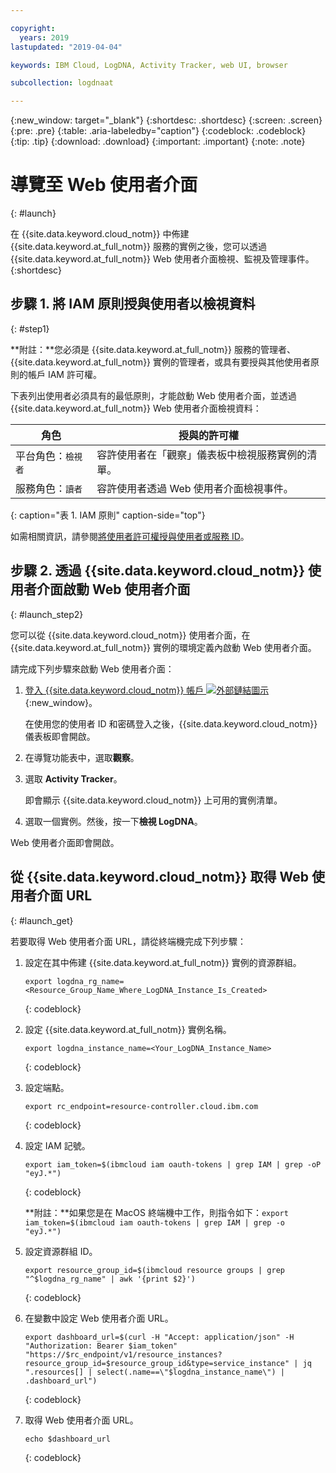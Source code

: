 ```yaml
---

copyright:
  years: 2019
lastupdated: "2019-04-04"

keywords: IBM Cloud, LogDNA, Activity Tracker, web UI, browser

subcollection: logdnaat

---
```


{:new_window: target="_blank"}
{:shortdesc: .shortdesc}
{:screen: .screen}
{:pre: .pre}
{:table: .aria-labeledby="caption"}
{:codeblock: .codeblock}
{:tip: .tip}
{:download: .download}
{:important: .important}
{:note: .note}

# 導覽至 Web 使用者介面
{: #launch}

在 {{site.data.keyword.cloud_notm}} 中佈建 {{site.data.keyword.at_full_notm}} 服務的實例之後，您可以透過 {{site.data.keyword.at_full_notm}} Web 使用者介面檢視、監視及管理事件。
{:shortdesc}


## 步驟 1. 將 IAM 原則授與使用者以檢視資料 
{: #step1}

**附註：**您必須是 {{site.data.keyword.at_full_notm}} 服務的管理者、{{site.data.keyword.at_full_notm}} 實例的管理者，或具有要授與其他使用者原則的帳戶 IAM 許可權。

下表列出使用者必須具有的最低原則，才能啟動 Web 使用者介面，並透過 {{site.data.keyword.at_full_notm}} Web 使用者介面檢視資料：

| 角色                      | 授與的許可權            |
|---------------------------|---------------------|
| 平台角色：`檢視者`     | 容許使用者在「觀察」儀表板中檢視服務實例的清單。|
| 服務角色：`讀者`      | 容許使用者透過 Web 使用者介面檢視事件。| 
{: caption="表 1. IAM 原則" caption-side="top"} 

如需相關資訊，請參閱[將使用者許可權授與使用者或服務 ID](/docs/services/Activity-Tracker-with-LogDNA?topic=logdnaat-iam_view_events#iam_view_events)。


## 步驟 2. 透過 {{site.data.keyword.cloud_notm}} 使用者介面啟動 Web 使用者介面
{: #launch_step2}

您可以從 {{site.data.keyword.cloud_notm}} 使用者介面，在 {{site.data.keyword.at_full_notm}} 實例的環境定義內啟動 Web 使用者介面。 

請完成下列步驟來啟動 Web 使用者介面：

1. [登入 {{site.data.keyword.cloud_notm}} 帳戶 ![外部鏈結圖示](../../icons/launch-glyph.svg "外部鏈結圖示")](https://cloud.ibm.com/login){:new_window}。

	在使用您的使用者 ID 和密碼登入之後，{{site.data.keyword.cloud_notm}} 儀表板即會開啟。

2. 在導覽功能表中，選取**觀察**。 

3. 選取 **Activity Tracker**。 

    即會顯示 {{site.data.keyword.cloud_notm}} 上可用的實例清單。

4. 選取一個實例。然後，按一下**檢視 LogDNA**。

Web 使用者介面即會開啟。


## 從 {{site.data.keyword.cloud_notm}} 取得 Web 使用者介面 URL
{: #launch_get}

若要取得 Web 使用者介面 URL，請從終端機完成下列步驟：

1. 設定在其中佈建 {{site.data.keyword.at_full_notm}} 實例的資源群組。

    ```
    export logdna_rg_name=<Resource_Group_Name_Where_LogDNA_Instance_Is_Created>
    ```
    {: codeblock}

2. 設定 {{site.data.keyword.at_full_notm}} 實例名稱。

    ```
    export logdna_instance_name=<Your_LogDNA_Instance_Name>
    ```
    {: codeblock}

3. 設定端點。

    ```
    export rc_endpoint=resource-controller.cloud.ibm.com
    ```
    {: codeblock}

4. 設定 IAM 記號。

    ```
    export iam_token=$(ibmcloud iam oauth-tokens | grep IAM | grep -oP  "eyJ.*")
    ```
    {: codeblock}

    **附註：**如果您是在 MacOS 終端機中工作，則指令如下：`export iam_token=$(ibmcloud iam oauth-tokens | grep IAM | grep -o  "eyJ.*")`

5. 設定資源群組 ID。

    ```
    export resource_group_id=$(ibmcloud resource groups | grep "^$logdna_rg_name" | awk '{print $2}')
    ```
    {: codeblock}

6. 在變數中設定 Web 使用者介面 URL。

    ```
    export dashboard_url=$(curl -H "Accept: application/json" -H "Authorization: Bearer $iam_token" "https://$rc_endpoint/v1/resource_instances?resource_group_id=$resource_group_id&type=service_instance" | jq ".resources[] | select(.name==\"$logdna_instance_name\") | .dashboard_url")
    ```
    {: codeblock}

7. 取得 Web 使用者介面 URL。

    ```
    echo $dashboard_url
    ```
    {: codeblock}

    

